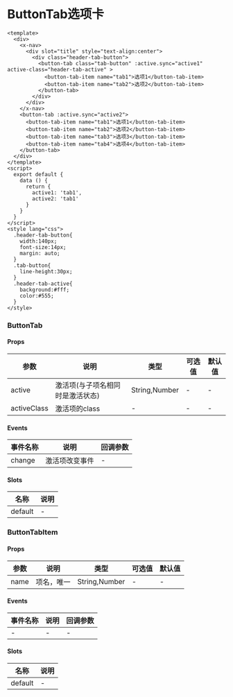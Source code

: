 # ButtonTab选项卡

```
<template>
  <div>
    <x-nav>
      <div slot="title" style="text-align:center">
        <div class="header-tab-button">
          <button-tab class="tab-button" :active.sync="active1" active-class="header-tab-active" >
            <button-tab-item name="tab1">选项1</button-tab-item>
            <button-tab-item name="tab2">选项2</button-tab-item>
          </button-tab>
        </div>
      </div>
    </x-nav>
    <button-tab :active.sync="active2">
      <button-tab-item name="tab1">选项1</button-tab-item>
      <button-tab-item name="tab2">选项2</button-tab-item>
      <button-tab-item name="tab3">选项3</button-tab-item>
      <button-tab-item name="tab4">选项4</button-tab-item>
    </button-tab>
  </div>
</template>
<script>
  export default {
    data () {
      return {
        active1: 'tab1',
        active2: 'tab1'
      }
    }
  }
</script>
<style lang="css">
  .header-tab-button{
    width:140px;
    font-size:14px;
    margin: auto;
  }
  .tab-button{
    line-height:30px;
  }
  .header-tab-active{
    background:#fff;
    color:#555;
  }
</style>
```
### ButtonTab
#### Props
| 参数      | 说明    | 类型      | 可选值       | 默认值   |
|---------- |-------- |---------- |------------- |--------- |
| active     | 激活项(与子项名相同时是激活状态)   | String,Number  |   -       |    -    |
| activeClass     | 激活项的class   | -  |   -       |    -    |

#### Events
| 事件名称 | 说明 | 回调参数 |
|---------|--------|---------|
| change | 激活项改变事件 | - |

#### Slots
| 名称 | 说明 | 
|---------|--------|
| default | - |

### ButtonTabItem
#### Props
| 参数      | 说明    | 类型      | 可选值       | 默认值   |
|---------- |-------- |---------- |------------- |--------- |
| name     | 项名，唯一   | String,Number  |   -       |    -    |

#### Events
| 事件名称 | 说明 | 回调参数 |
|---------|--------|---------|
| - | - | - |

#### Slots
| 名称 | 说明 | 
|---------|--------|
| default | - |